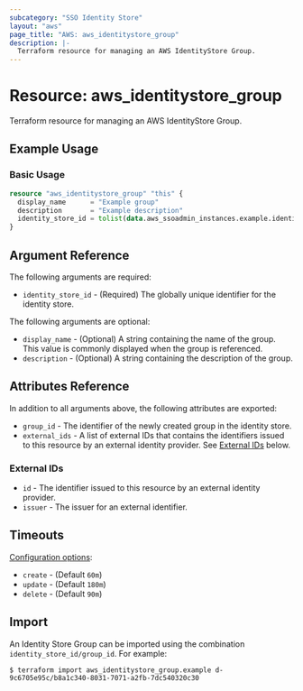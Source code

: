 ```yaml
---
subcategory: "SSO Identity Store"
layout: "aws"
page_title: "AWS: aws_identitystore_group"
description: |-
  Terraform resource for managing an AWS IdentityStore Group.
---
```


# Resource: aws_identitystore_group

Terraform resource for managing an AWS IdentityStore Group.

## Example Usage

### Basic Usage

```terraform
resource "aws_identitystore_group" "this" {
  display_name      = "Example group"
  description       = "Example description"
  identity_store_id = tolist(data.aws_ssoadmin_instances.example.identity_store_ids)[0]
}
```

## Argument Reference

The following arguments are required:

* `identity_store_id` - (Required) The globally unique identifier for the identity store.

The following arguments are optional:

* `display_name` - (Optional) A string containing the name of the group. This value is commonly displayed when the group is referenced.
* `description` - (Optional) A string containing the description of the group.

## Attributes Reference

In addition to all arguments above, the following attributes are exported:

* `group_id` - The identifier of the newly created group in the identity store.
* `external_ids` - A list of external IDs that contains the identifiers issued to this resource by an external identity provider. See [External IDs](#external-ids) below.

### External IDs

* `id` - The identifier issued to this resource by an external identity provider.
* `issuer` - The issuer for an external identifier.

## Timeouts

[Configuration options](https://developer.hashicorp.com/terraform/language/resources/syntax#operation-timeouts):

* `create` - (Default `60m`)
* `update` - (Default `180m`)
* `delete` - (Default `90m`)

## Import

An Identity Store Group can be imported using the combination `identity_store_id/group_id`. For example:

```
$ terraform import aws_identitystore_group.example d-9c6705e95c/b8a1c340-8031-7071-a2fb-7dc540320c30
```

<!-- cache-key: cdktf-0.17.0-pre.15 input-9012d7d868e59f5e5ab68061b0083debdadc7eafa9c94e5e4cb19548db999ded -->